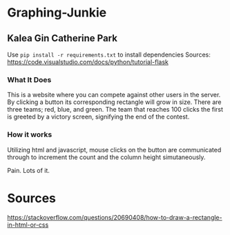 # Graphing-Junkie
## Kalea Gin Catherine Park

Use `pip install -r requirements.txt` to install dependencies
Sources:
https://code.visualstudio.com/docs/python/tutorial-flask
### What It Does
This is a website where you can compete against other users in the server. By clicking a button its corresponding rectangle will grow in size.
There are three teams; red, blue, and green. The team that reaches 100 clicks the first is greeted by a victory screen, signifying the end of the contest.
### How it works
Utilizing html and javascript, mouse clicks on the button are communicated through to increment the count and the column height simutaneously.

Pain. Lots of it.
# Sources
https://stackoverflow.com/questions/20690408/how-to-draw-a-rectangle-in-html-or-css
